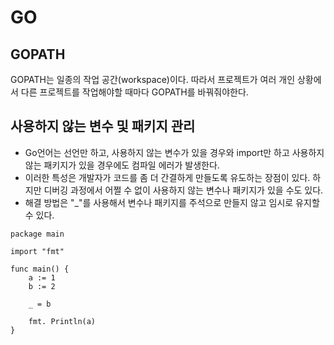 # GO

## GOPATH

GOPATH는 일종의 작업 공간(workspace)이다. 따라서 프로젝트가 여러 개인 상황에서 다른 프로젝트를 작업해야할 때마다 GOPATH를 바꿔줘야한다.

## 사용하지 않는 변수 및 패키지 관리

- Go언어는 선언만 하고, 사용하지 않는 변수가 있을 경우와 import만 하고 사용하지 않는 패키지가 있을 경우에도 컴파일 에러가 발생한다.
- 이러한 특성은 개발자가 코드를 좀 더 간결하게 만들도록 유도하는 장점이 있다. 하지만 디버깅 과정에서 어쩔 수 없이 사용하지 않는 변수나 패키지가 있을 수도 있다.
- 해결 방법은 "\_"를 사용해서 변수나 패키지를 주석으로 만들지 않고 임시로 유지할 수 있다.

```
package main

import "fmt"

func main() {
    a := 1
    b := 2

    _ = b

    fmt. Println(a)
}
```
